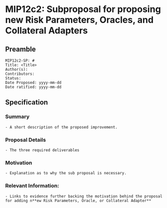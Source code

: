 # MIP12c2: Subproposal for proposing new Risk Parameters, Oracles, and Collateral Adapters

## Preamble
```
MIP12c2-SP: #
Title: <Title>
Author(s):
Contributors:
Status:
Date Proposed: yyyy-mm-dd
Date ratified: yyyy-mm-dd
```

## Specification 

### Summary

	- A short description of the proposed improvement.
    
### Proposal Details
    - The three required deliverables 

### Motivation

	- Explanation as to why the sub proposal is necessary.

### Relevant Information:

    - Links to evidence further backing the motivation behind the proposal for adding n**ew Risk Parameters, Oracle, or Collateral Adapter**